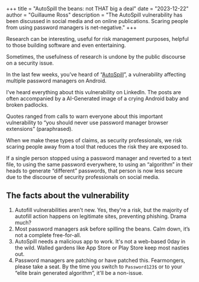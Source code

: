 +++
title = "AutoSpill the beans: not THAT big a deal"
date = "2023-12-22"
author = "Guillaume Ross"
description = "The AutoSpill vulnerability has been discussed in social media and on online publications. Scaring people from using password managers is net-negative."
+++

Research can be interesting, useful for risk management purposes, helpful to those building software and even entertaining. 

Sometimes, the usefulness of research is undone by the public discourse on a security issue.

In the last few weeks, you’ve heard of “[AutoSpill](https://i.blackhat.com/EU-23/Presentations/EU-23-Gangwal-AutoSpill-Zero-Effort-Credential-Stealing.pdf)”, a vulnerability affecting multiple password managers on Android.

I’ve heard everything about this vulnerability on LinkedIn. The posts are often accompanied by a AI-Generated image of a crying Android baby and broken padlocks.

Quotes ranged from calls to warn everyone about this important vulnerability to “you should never use password manager browser extensions” (paraphrased).

When we make these types of claims, as security professionals, we risk scaring people away from a tool that reduces the risk they are exposed to.

If a single person stopped using a password manager and reverted to a text file, to using the same password everywhere, to using an “algorithm” in their heads to generate “different” passwords, that person is now less secure due to the discourse of security professionals on social media. 

## The facts about the vulnerability

1. Autofill vulnerabilities aren't new. Yes, they're a risk, but the majority of autofill action happens on legitimate sites, preventing phishing. Drama much?
2. Most password managers ask before spilling the beans. Calm down, it’s not a complete free-for-all.
3. AutoSpill needs a malicious app to work. It's not a web-based 0day in the wild. Walled gardens like App Store or Play Store keep most nasties out. 
4. Password managers are patching or have patched this. Fearmongers, please take a seat. By the time you switch to `Password123$` or to your “elite brain generated algorithm”, it'll be a non-issue.

